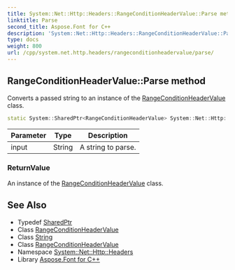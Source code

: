 ```yaml
---
title: System::Net::Http::Headers::RangeConditionHeaderValue::Parse method
linktitle: Parse
second_title: Aspose.Font for C++
description: 'System::Net::Http::Headers::RangeConditionHeaderValue::Parse method. Converts a passed string to an instance of the RangeConditionHeaderValue class in C++.'
type: docs
weight: 800
url: /cpp/system.net.http.headers/rangeconditionheadervalue/parse/
---
```

## RangeConditionHeaderValue::Parse method


Converts a passed string to an instance of the [RangeConditionHeaderValue](../) class.

```cpp
static System::SharedPtr<RangeConditionHeaderValue> System::Net::Http::Headers::RangeConditionHeaderValue::Parse(String input)
```


| Parameter | Type | Description |
| --- | --- | --- |
| input | String | A string to parse. |

### ReturnValue

An instance of the [RangeConditionHeaderValue](../) class.

## See Also

* Typedef [SharedPtr](../../../system/sharedptr/)
* Class [RangeConditionHeaderValue](../)
* Class [String](../../../system/string/)
* Class [RangeConditionHeaderValue](../)
* Namespace [System::Net::Http::Headers](../../)
* Library [Aspose.Font for C++](../../../)

